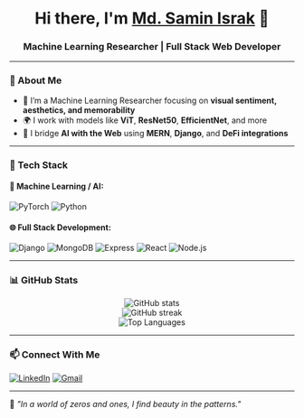 <h1 align="center">Hi there, I'm <a href="https://github.com/yourusername" target="_blank">Md. Samin Israk</a> 👋</h1>
<h3 align="center">Machine Learning Researcher | Full Stack Web Developer</h3>

---

### 🧠 About Me

- 🔬 I’m a Machine Learning Researcher focusing on **visual sentiment, aesthetics, and memorability**
- 🌍 I work with models like **ViT**, **ResNet50**, **EfficientNet**, and more
- 🔗 I bridge **AI with the Web** using **MERN**, **Django**, and **DeFi integrations**

---

### 🚀 Tech Stack

#### 🧠 Machine Learning / AI:
![PyTorch](https://img.shields.io/badge/PyTorch-%23EE4C2C.svg?style=for-the-badge&logo=PyTorch&logoColor=white)
![Python](https://img.shields.io/badge/Python-3670A0?style=for-the-badge&logo=python&logoColor=white)

#### 🌐 Full Stack Development:
![Django](https://img.shields.io/badge/Django-%23092E20.svg?style=for-the-badge&logo=django&logoColor=white)
![MongoDB](https://img.shields.io/badge/MongoDB-%2347A248.svg?style=for-the-badge&logo=MongoDB&logoColor=white)
![Express](https://img.shields.io/badge/Express.js-%23404d59.svg?style=for-the-badge&logo=express&logoColor=white)
![React](https://img.shields.io/badge/React-%2361DAFB.svg?style=for-the-badge&logo=React&logoColor=black)
![Node.js](https://img.shields.io/badge/Node.js-%23339933.svg?style=for-the-badge&logo=node.js&logoColor=white)

---

### 📊 GitHub Stats

<p align="center">
  <img src="https://github-readme-stats.vercel.app/api?username=Samin1362&show_icons=true&theme=radical" alt="GitHub stats" />
  <br/>
  <img src="https://github-readme-streak-stats.herokuapp.com/?user=Samin1362&theme=radical" alt="GitHub streak" />
  <br/>
  <img src="https://github-readme-stats.vercel.app/api/top-langs/?username=Samin1362&layout=compact&theme=radical" alt="Top Languages" />
</p>

---

### 📫 Connect With Me

[![LinkedIn](https://img.shields.io/badge/LinkedIn-blue?style=flat-square&logo=linkedin&logoColor=white)](https://linkedin.com/in/yourprofile)
[![Gmail](https://img.shields.io/badge/Gmail-red?style=flat-square&logo=gmail&logoColor=white)](mailto:saminisrak1991@gmail.com)

---

🧠 *"In a world of zeros and ones, I find beauty in the patterns."*

